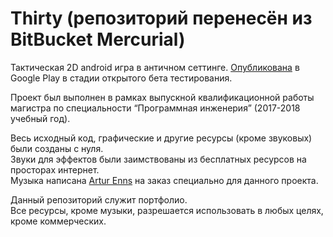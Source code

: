 # Thirty (репозиторий перенесён из BitBucket Mercurial)
Тактическая 2D android игра в античном сеттинге. [Опубликована](https://play.google.com/apps/testing/com.damki.thirty) в Google Play в стадии открытого бета тестирования.

Проект был выполнен в рамках выпускной квалификационной работы магистра по специальности “Программная инженерия” (2017-2018 учебный год).

Весь исходный код, графические и другие ресурсы (кроме звуковых) были созданы с нуля.  
Звуки для эффектов были заимствованы из бесплатных ресурсов на просторах интернет.  
Музыка написана [Artur Enns](https://kwork.ru/user/hoomoo) на заказ специально для данного проекта.

Данный репозиторий служит портфолио.  
Все ресурсы, кроме музыки, разрешается использовать в любых целях, кроме коммерческих.
